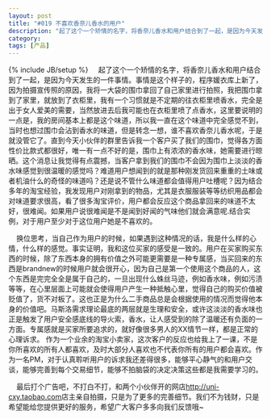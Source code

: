 ```yaml
---
layout: post
title: "#019 不喜欢香奈儿香水的用户"
description: "起了这个一个矫情的名字，将香奈儿香水和用户结合到了一起，是因为今天发生的一件事情。事情是这个样子的，程序媛衣库上新了，因为拍摄宣传照的原因，我将一大袋的围巾拿回了自己家里进行拍照，我把围巾拿到了家里，就放到了衣柜里"
category: 
tags: [产品]
---
```

{% include JB/setup %}
&nbsp;&nbsp;&nbsp;&nbsp;起了这个一个矫情的名字，将香奈儿香水和用户结合到了一起，是因为今天发生的一件事情。事情是这个样子的，程序媛衣库上新了，因为拍摄宣传照的原因，我将一大袋的围巾拿回了自己家里进行拍照，我把围巾拿到了家里，就放到了衣柜里，我有一个习惯就是不定期的往衣柜里喷香水，完全是出于女人爱美的需要，当然放进去后我可能也在衣柜里喷了点香水，这里要说明的一点是，我的房间基本上都是这个味道，所以我一直在这个味道中完全感觉不到，当时也想过围巾会沾到香水的味道，但是转念一想，谁不喜欢香奈儿香水呢，于是就没管它了。直到今天小伙伴的群里告诉我一个客户买了我们的围巾，觉得各方面性价比款式都很好，唯一有一点不好的是，围巾上有浓浓的香水味，她需要进行晾晒。这个消息让我觉得有点震撼，当客户拿到我们的围巾不会因为围巾上淡淡的香水味感觉到很温暖的感觉吗？难道用户想闻到的就是那种刚发货回来重重的土味或者机油什么的奇怪的味道吗？还是说不管什么味道都会值得用户吐槽呢？因为结合多年的淘宝经验，我发现用户对刚拿到的物品，尤其是衣服服装等等纺织用品都会对味道要求很高，看了很多淘宝评价，用户都会反应这个商品拿回来的味道不太好，很难闻。如果用户说很难闻是不是闻到好闻的气味他们就会满意呢.结合实例，对于用户至少对于这位用户她是不喜欢的。

&nbsp;&nbsp;&nbsp;&nbsp;换位思考，当自己作为用户的时候，如果遇到这种情况的话，我是什么样的心情，什么样的感觉。事实证明，我和这位买家的感受是一致的。用户在买家购买东西的时候，除了东西本身的拥有价值之外可能更需要是一种专属感，当买回来的东西是brandnew的时候用户就会很开心，因为自己是第一个使用这个商品的人，这个东西是完完全全是属于自己的，一旦出现什么蛛丝马迹，例如香水味，例如污渍等等，在心里层面上可能就会使得用户产生一种抵触心里，觉得自己的购买价值被贬值了，货不对板了。这也正是为什么二手商品总是会根据使用的情况而觉得他本身的价值吧。马斯洛需求理论最底的两层就是生理和安全，或许这淡淡的香水味也正是触发了用户安全感底线的导火索，香水，让人感受到的除了温暖还有负面的一方面。专属感就是买家所要追求的，就好像很多男人的XX情节一样，都是正常的心理诉求。
作为一个业余的淘宝小卖家，这次客户的反应也给我上了一课，不是你所喜欢的所有人都喜欢，及时大部分人喜欢也不代表你所有的用户都会喜欢。作为一名PM，对于认真聆听用户的诉求我还差得很多，能够平心静气的和用户交谈，能够完善到每个交易细节，能够不拍脑袋的决定决策这些都是我需要学习的。

&nbsp;&nbsp;&nbsp;&nbsp;最后打个广告吧，不打白不打，和两个小伙伴开的网店<a href="http://uni-cxy.taobao.com">http://uni-cxy.taobao.com</a>店主亲自拍摄，只是为了更多的完善细节。我们不为钱财，只是希望能给您提供更好的服务，希望广大客户多多向我们反馈哦~